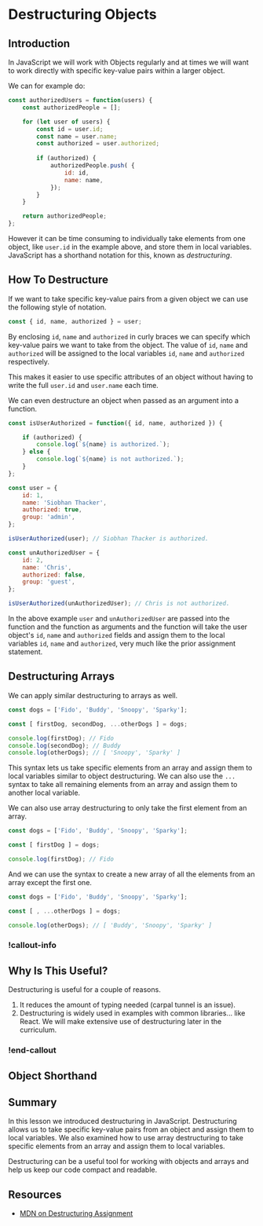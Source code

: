 # Destructuring Objects

## Introduction

In JavaScript we will work with Objects regularly and at times we will want to work directly with specific key-value pairs within a larger object.  

We can for example do:

```javascript
const authorizedUsers = function(users) {
    const authorizedPeople = [];

    for (let user of users) {
        const id = user.id;
        const name = user.name;
        const authorized = user.authorized;
        
        if (authorized) {
            authorizedPeople.push( {
                id: id,
                name: name,
            });
        }
    }

    return authorizedPeople;
};
```

However it can be time consuming to individually take elements from one object, like `user.id` in the example above, and store them in local variables.  JavaScript has a shorthand notation for this, known as *destructuring*.

## How To Destructure

If we want to take specific key-value pairs from a given object we can use the following style of notation.

```javascript
const { id, name, authorized } = user;
```

By enclosing  `id`, `name` and `authorized` in curly braces we can specify which key-value pairs we want to take from the object.  The value of `id`, `name` and `authorized` will be assigned to the local variables `id`, `name` and `authorized` respectively.

This makes it easier to use specific attributes of an object without having to write the full `user.id` and `user.name` each time.

We can even destructure an object when passed as an argument into a function.

```javascript
const isUserAuthorized = function({ id, name, authorized }) {

    if (authorized) {
        console.log(`${name} is authorized.`);
    } else {
        console.log(`${name} is not authorized.`);
    }    
};

const user = {
    id: 1,
    name: 'Siobhan Thacker',
    authorized: true,
    group: 'admin',
};

isUserAuthorized(user); // Siobhan Thacker is authorized.

const unAuthorizedUser = {
    id: 2,
    name: 'Chris',
    authorized: false,
    group: 'guest',
};

isUserAuthorized(unAuthorizedUser); // Chris is not authorized.
```

In the above example `user` and `unAuthorizedUser` are passed into the function and the function as arguments and the function will take the user object's `id`, `name` and `authorized` fields and assign them to the local variables `id`, `name` and `authorized`, very much like the prior assignment statement.

## Destructuring Arrays

We can apply similar destructuring to arrays as well.

```javascript
const dogs = ['Fido', 'Buddy', 'Snoopy', 'Sparky'];

const [ firstDog, secondDog, ...otherDogs ] = dogs;

console.log(firstDog); // Fido
console.log(secondDog); // Buddy
console.log(otherDogs); // [ 'Snoopy', 'Sparky' ]
```

This syntax lets us take specific elements from an array and assign them to local variables similar to object destructuring.  We can also use the `...` syntax to take all remaining elements from an array and assign them to another local variable.

We can also use array destructuring to only take the first element from an array.

```javascript
const dogs = ['Fido', 'Buddy', 'Snoopy', 'Sparky'];

const [ firstDog ] = dogs;

console.log(firstDog); // Fido
```

And we can use the syntax to create a new array of all the elements from an array except the first one.

```javascript
const dogs = ['Fido', 'Buddy', 'Snoopy', 'Sparky'];

const [ , ...otherDogs ] = dogs;

console.log(otherDogs); // [ 'Buddy', 'Snoopy', 'Sparky' ]
```

<!-- available callout types: info, success, warning, danger, secondary, star  -->
### !callout-info

## Why Is This Useful?

Destructuring is useful for a couple of reasons.  

1.  It reduces the amount of typing needed (carpal tunnel is an issue).
1.  Destructuring is widely used in examples with common libraries... like React.  We will make extensive use of destructuring later in the curriculum.

### !end-callout

## Object Shorthand

## Summary

In this lesson we introduced destructuring in JavaScript.  Destructuring allows us to take specific key-value pairs from an object and assign them to local variables.  We also examined how to use array destructuring to take specific elements from an array and assign them to local variables.

Destructuring can be a useful tool for working with objects and arrays and help us keep our code compact and readable.

## Resources

- [MDN on Destructuring Assignment](https://developer.mozilla.org/en-US/docs/Web/JavaScript/Reference/Operators/Destructuring_assignment)